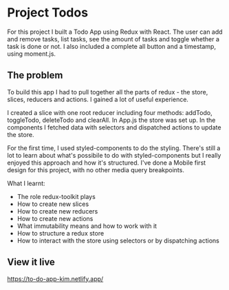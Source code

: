 # Project Todos

For this project I built a Todo App using Redux with React. The user can add and remove tasks, list tasks, see the amount of tasks and toggle whether a task is done or not.
I also included a complete all button and a timestamp, using moment.js. 

## The problem

To build this app I had to pull together all the parts of redux - the store, slices, reducers and actions. I gained a lot of useful experience.

I created a slice with one root reducer including four methods: addTodo, toggleTodo, deleteTodo and clearAll. In App.js the store was set up. In the components I fetched data with selectors and dispatched actions to update the store.

For the first time, I used styled-components to do the styling. There's still a lot to learn about what's possibile to do with styled-components but I really enjoyed this approach and how it's structured. I've done a Mobile first design for this project, with no other media query breakpoints.

What I learnt:
- The role redux-toolkit plays
- How to create new slices
- How to create new reducers
- How to create new actions
- What immutability means and how to work with it
- How to structure a redux store
- How to interact with the store using selectors or by dispatching actions

## View it live

https://to-do-app-kim.netlify.app/
